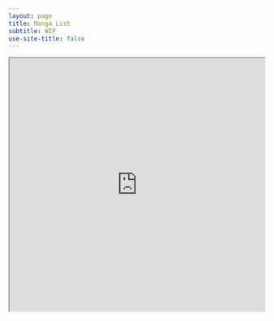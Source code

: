 ```yaml
---
layout: page
title: Manga List
subtitle: WIP
use-site-title: false
---
```

<iframe src="https://docs.google.com/spreadsheets/d/e/2PACX-1vSbyVct8gQf3czhHrXky1tsup6MGnAtfdugOpVDSQKy1TNA5qd-FkjeLsoWi1v5gwdrBWA8KQlv_rRB/pubhtml?widget=true&amp;headers=false" width="100%" height="500"></iframe>
